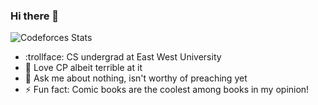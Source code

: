 ### Hi there 👋
![Codeforces Stats](https://codeforces-readme-stats.vercel.app/api/card?username=Secondo_is_nub)


- :trollface: CS undergrad at East West University 
- 🤔 Love CP albeit terrible at it
- 💬 Ask me about nothing, isn't worthy of preaching yet
- ⚡ Fun fact: Comic books are the coolest among books in my opinion!
